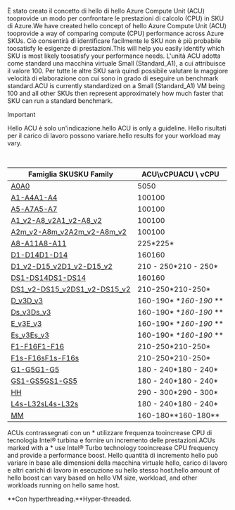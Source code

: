 



<span data-ttu-id="f95e8-101">È stato creato il concetto di hello di hello Azure Compute Unit (ACU) tooprovide un modo per confrontare le prestazioni di calcolo (CPU) in SKU di Azure.</span><span class="sxs-lookup"><span data-stu-id="f95e8-101">We have created hello concept of hello Azure Compute Unit (ACU) tooprovide a way of comparing compute (CPU) performance across Azure SKUs.</span></span> <span data-ttu-id="f95e8-102">Ciò consentirà di identificare facilmente le SKU non è più probabile toosatisfy le esigenze di prestazioni.</span><span class="sxs-lookup"><span data-stu-id="f95e8-102">This will help you easily identify which SKU is most likely toosatisfy your performance needs.</span></span>  <span data-ttu-id="f95e8-103">L'unità ACU adotta come standard una macchina virtuale Small (Standard_A1), a cui attribuisce il valore 100. Per tutte le altre SKU sarà quindi possibile valutare la maggiore velocità di elaborazione con cui sono in grado di eseguire un benchmark standard.</span><span class="sxs-lookup"><span data-stu-id="f95e8-103">ACU is currently standardized on a Small (Standard_A1) VM being 100 and all other SKUs then represent approximately how much faster that SKU can run a standard benchmark.</span></span> 

> [!IMPORTANT]
> <span data-ttu-id="f95e8-104">Hello ACU è solo un'indicazione.</span><span class="sxs-lookup"><span data-stu-id="f95e8-104">hello ACU is only a guideline.</span></span>  <span data-ttu-id="f95e8-105">Hello risultati per il carico di lavoro possono variare.</span><span class="sxs-lookup"><span data-stu-id="f95e8-105">hello results for your workload may vary.</span></span> 
> 
> 

<br>

| <span data-ttu-id="f95e8-106">Famiglia SKU</span><span class="sxs-lookup"><span data-stu-id="f95e8-106">SKU Family</span></span> | <span data-ttu-id="f95e8-107">ACU\vCPU</span><span class="sxs-lookup"><span data-stu-id="f95e8-107">ACU \ vCPU</span></span> |
| --- | --- |
| [<span data-ttu-id="f95e8-108">A0</span><span class="sxs-lookup"><span data-stu-id="f95e8-108">A0</span></span>](../articles/virtual-machines/windows/sizes-general.md) |<span data-ttu-id="f95e8-109">50</span><span class="sxs-lookup"><span data-stu-id="f95e8-109">50</span></span> |
| [<span data-ttu-id="f95e8-110">A1-A4</span><span class="sxs-lookup"><span data-stu-id="f95e8-110">A1-A4</span></span>](../articles/virtual-machines/windows/sizes-general.md) |<span data-ttu-id="f95e8-111">100</span><span class="sxs-lookup"><span data-stu-id="f95e8-111">100</span></span> |
| [<span data-ttu-id="f95e8-112">A5-A7</span><span class="sxs-lookup"><span data-stu-id="f95e8-112">A5-A7</span></span>](../articles/virtual-machines/windows/sizes-general.md) |<span data-ttu-id="f95e8-113">100</span><span class="sxs-lookup"><span data-stu-id="f95e8-113">100</span></span> |
| [<span data-ttu-id="f95e8-114">A1_v2-A8_v2</span><span class="sxs-lookup"><span data-stu-id="f95e8-114">A1_v2-A8_v2</span></span>](../articles/virtual-machines/windows/sizes-general.md) |<span data-ttu-id="f95e8-115">100</span><span class="sxs-lookup"><span data-stu-id="f95e8-115">100</span></span> |
| [<span data-ttu-id="f95e8-116">A2m_v2-A8m_v2</span><span class="sxs-lookup"><span data-stu-id="f95e8-116">A2m_v2-A8m_v2</span></span>](../articles/virtual-machines/windows/sizes-general.md) |<span data-ttu-id="f95e8-117">100</span><span class="sxs-lookup"><span data-stu-id="f95e8-117">100</span></span> |
| [<span data-ttu-id="f95e8-118">A8-A11</span><span class="sxs-lookup"><span data-stu-id="f95e8-118">A8-A11</span></span>](../articles/virtual-machines/windows/sizes-hpc.md) |<span data-ttu-id="f95e8-119">225*</span><span class="sxs-lookup"><span data-stu-id="f95e8-119">225*</span></span> |
| [<span data-ttu-id="f95e8-120">D1-D14</span><span class="sxs-lookup"><span data-stu-id="f95e8-120">D1-D14</span></span>](../articles/virtual-machines/windows/sizes-general.md) |<span data-ttu-id="f95e8-121">160</span><span class="sxs-lookup"><span data-stu-id="f95e8-121">160</span></span> |
| [<span data-ttu-id="f95e8-122">D1_v2-D15_v2</span><span class="sxs-lookup"><span data-stu-id="f95e8-122">D1_v2-D15_v2</span></span>](../articles/virtual-machines/windows/sizes-general.md) |<span data-ttu-id="f95e8-123">210 - 250*</span><span class="sxs-lookup"><span data-stu-id="f95e8-123">210 - 250*</span></span> |
| [<span data-ttu-id="f95e8-124">DS1-DS14</span><span class="sxs-lookup"><span data-stu-id="f95e8-124">DS1-DS14</span></span>](../articles/virtual-machines/virtual-machines-windows-sizes-memory.md) |<span data-ttu-id="f95e8-125">160</span><span class="sxs-lookup"><span data-stu-id="f95e8-125">160</span></span> |
| [<span data-ttu-id="f95e8-126">DS1_v2-DS15_v2</span><span class="sxs-lookup"><span data-stu-id="f95e8-126">DS1_v2-DS15_v2</span></span>](../articles/virtual-machines/virtual-machines-windows-sizes-memory.md) |<span data-ttu-id="f95e8-127">210-250*</span><span class="sxs-lookup"><span data-stu-id="f95e8-127">210-250*</span></span> |
| [<span data-ttu-id="f95e8-128">D_v3</span><span class="sxs-lookup"><span data-stu-id="f95e8-128">D_v3</span></span>](../articles/virtual-machines/virtual-machines-windows-sizes-general.md) |<span data-ttu-id="f95e8-129">160-190* **</span><span class="sxs-lookup"><span data-stu-id="f95e8-129">160-190* **</span></span> |
| [<span data-ttu-id="f95e8-130">Ds_v3</span><span class="sxs-lookup"><span data-stu-id="f95e8-130">Ds_v3</span></span>](../articles/virtual-machines/virtual-machines-windows-sizes-general.md) |<span data-ttu-id="f95e8-131">160-190* **</span><span class="sxs-lookup"><span data-stu-id="f95e8-131">160-190* **</span></span> |
| [<span data-ttu-id="f95e8-132">E_v3</span><span class="sxs-lookup"><span data-stu-id="f95e8-132">E_v3</span></span>](../articles/virtual-machines/virtual-machines-windows-sizes-memory.md) |<span data-ttu-id="f95e8-133">160-190* **</span><span class="sxs-lookup"><span data-stu-id="f95e8-133">160-190* **</span></span> |
| [<span data-ttu-id="f95e8-134">Es_v3</span><span class="sxs-lookup"><span data-stu-id="f95e8-134">Es_v3</span></span>](../articles/virtual-machines/virtual-machines-windows-sizes-memory.md) |<span data-ttu-id="f95e8-135">160-190* **</span><span class="sxs-lookup"><span data-stu-id="f95e8-135">160-190* **</span></span> |
| [<span data-ttu-id="f95e8-136">F1-F16</span><span class="sxs-lookup"><span data-stu-id="f95e8-136">F1-F16</span></span>](../articles/virtual-machines/windows/sizes-compute.md) |<span data-ttu-id="f95e8-137">210-250*</span><span class="sxs-lookup"><span data-stu-id="f95e8-137">210-250*</span></span> |
| [<span data-ttu-id="f95e8-138">F1s-F16s</span><span class="sxs-lookup"><span data-stu-id="f95e8-138">F1s-F16s</span></span>](../articles/virtual-machines/windows/sizes-compute.md) |<span data-ttu-id="f95e8-139">210-250*</span><span class="sxs-lookup"><span data-stu-id="f95e8-139">210-250*</span></span> |
| [<span data-ttu-id="f95e8-140">G1-G5</span><span class="sxs-lookup"><span data-stu-id="f95e8-140">G1-G5</span></span>](../articles/virtual-machines/virtual-machines-windows-sizes-memory.md) |<span data-ttu-id="f95e8-141">180 - 240*</span><span class="sxs-lookup"><span data-stu-id="f95e8-141">180 - 240*</span></span> |
| [<span data-ttu-id="f95e8-142">GS1-GS5</span><span class="sxs-lookup"><span data-stu-id="f95e8-142">GS1-GS5</span></span>](../articles/virtual-machines/virtual-machines-windows-sizes-memory.md) |<span data-ttu-id="f95e8-143">180 - 240*</span><span class="sxs-lookup"><span data-stu-id="f95e8-143">180 - 240*</span></span> |
| [<span data-ttu-id="f95e8-144">H</span><span class="sxs-lookup"><span data-stu-id="f95e8-144">H</span></span>](../articles/virtual-machines/windows/sizes-hpc.md) |<span data-ttu-id="f95e8-145">290 - 300*</span><span class="sxs-lookup"><span data-stu-id="f95e8-145">290 - 300*</span></span> |
| [<span data-ttu-id="f95e8-146">L4s-L32s</span><span class="sxs-lookup"><span data-stu-id="f95e8-146">L4s-L32s</span></span>](../articles/virtual-machines/windows/sizes-storage.md) |<span data-ttu-id="f95e8-147">180 - 240*</span><span class="sxs-lookup"><span data-stu-id="f95e8-147">180 - 240*</span></span> |
| [<span data-ttu-id="f95e8-148">M</span><span class="sxs-lookup"><span data-stu-id="f95e8-148">M</span></span>](../articles/virtual-machines/virtual-machines-windows-sizes-memory.md) | <span data-ttu-id="f95e8-149">160-180**</span><span class="sxs-lookup"><span data-stu-id="f95e8-149">160-180**</span></span> |

<span data-ttu-id="f95e8-150">ACUs contrassegnati con un * utilizzare frequenza tooincrease CPU di tecnologia Intel® turbina e fornire un incremento delle prestazioni.</span><span class="sxs-lookup"><span data-stu-id="f95e8-150">ACUs marked with a * use Intel® Turbo technology tooincrease CPU frequency and provide a performance boost.</span></span>  <span data-ttu-id="f95e8-151">Hello quantità di incremento hello può variare in base alle dimensioni della macchina virtuale hello, carico di lavoro e altri carichi di lavoro in esecuzione su hello stesso host.</span><span class="sxs-lookup"><span data-stu-id="f95e8-151">hello amount of hello boost can vary based on hello VM size, workload, and other workloads running on hello same host.</span></span>

<span data-ttu-id="f95e8-152">**Con hyperthreading.</span><span class="sxs-lookup"><span data-stu-id="f95e8-152">**Hyper-threaded.</span></span> 
